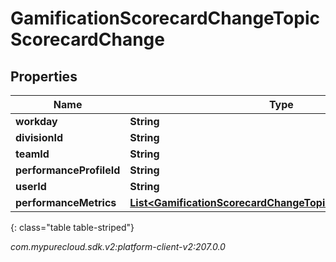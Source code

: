 # GamificationScorecardChangeTopicScorecardChange


## Properties

| Name | Type | Description | Notes |
| ------------ | ------------- | ------------- | ------------- |
| **workday** | **String** |  |  [optional] |
| **divisionId** | **String** |  |  [optional] |
| **teamId** | **String** |  |  [optional] |
| **performanceProfileId** | **String** |  |  [optional] |
| **userId** | **String** |  |  [optional] |
| **performanceMetrics** | [**List&lt;GamificationScorecardChangeTopicPerformanceMetric&gt;**](GamificationScorecardChangeTopicPerformanceMetric) |  |  [optional] |
{: class="table table-striped"}




_com.mypurecloud.sdk.v2:platform-client-v2:207.0.0_
